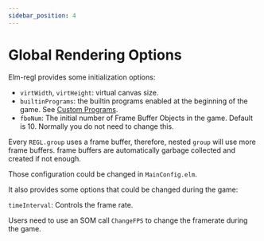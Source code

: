 ```yaml
---
sidebar_position: 4
---
```


# Global Rendering Options

Elm-regl provides some initialization options:

- `virtWidth`, `virtHeight`: virtual canvas size.
- `builtinPrograms`: the builtin programs enabled at the beginning of the game. See [Custom Programs](./custom_programs.md).
- `fboNum`: The initial number of Frame Buffer Objects in the game. Default is 10. Normally you do not need to change this.

Every `REGL.group` uses a frame buffer, therefore, nested `group` will use more frame buffers. frame buffers are automatically garbage collected and created if not enough.

Those configuration could be changed in `MainConfig.elm`.

It also provides some options that could be changed during the game:

`timeInterval`: Controls the frame rate.

Users need to use an SOM call `ChangeFPS` to change the framerate during the game.
